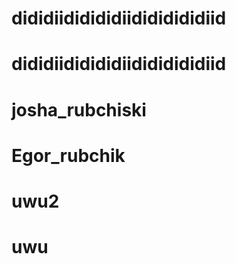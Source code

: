 # dididiididididiidididididiid
# dididiididididiidididididiid
# josha_rubchiski
# Egor_rubchik
# uwu2
# uwu
